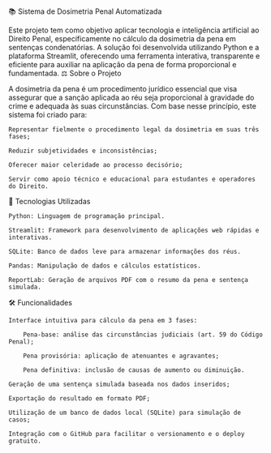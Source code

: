 📚 Sistema de Dosimetria Penal Automatizada

Este projeto tem como objetivo aplicar tecnologia e inteligência artificial ao Direito Penal, especificamente no cálculo da dosimetria da pena em sentenças condenatórias. A solução foi desenvolvida utilizando Python e a plataforma Streamlit, oferecendo uma ferramenta interativa, transparente e eficiente para auxiliar na aplicação da pena de forma proporcional e fundamentada.
⚖️ Sobre o Projeto

A dosimetria da pena é um procedimento jurídico essencial que visa assegurar que a sanção aplicada ao réu seja proporcional à gravidade do crime e adequada às suas circunstâncias. Com base nesse princípio, este sistema foi criado para:

    Representar fielmente o procedimento legal da dosimetria em suas três fases;

    Reduzir subjetividades e inconsistências;

    Oferecer maior celeridade ao processo decisório;

    Servir como apoio técnico e educacional para estudantes e operadores do Direito.

🧠 Tecnologias Utilizadas

    Python: Linguagem de programação principal.

    Streamlit: Framework para desenvolvimento de aplicações web rápidas e interativas.

    SQLite: Banco de dados leve para armazenar informações dos réus.

    Pandas: Manipulação de dados e cálculos estatísticos.

    ReportLab: Geração de arquivos PDF com o resumo da pena e sentença simulada.

🛠️ Funcionalidades

    Interface intuitiva para cálculo da pena em 3 fases:

        Pena-base: análise das circunstâncias judiciais (art. 59 do Código Penal);

        Pena provisória: aplicação de atenuantes e agravantes;

        Pena definitiva: inclusão de causas de aumento ou diminuição.

    Geração de uma sentença simulada baseada nos dados inseridos;

    Exportação do resultado em formato PDF;

    Utilização de um banco de dados local (SQLite) para simulação de casos;

    Integração com o GitHub para facilitar o versionamento e o deploy gratuito.
